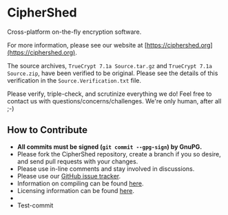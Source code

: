 # CipherShed #
Cross-platform on-the-fly encryption software.

For more information, please see our website at [https://ciphershed.org](https://ciphershed.org).

The source archives, `TrueCrypt 7.1a Source.tar.gz` and `TrueCrypt 7.1a Source.zip`, have been verified to be original.
Please see the details of this verification in the `Source.Verification.txt` file.

Please verify, triple-check, and scrutinize everything we do! Feel free to contact us with questions/concerns/challenges.
We're only human, after all ;-)

## How to Contribute ##
 * **All commits must be signed (`git commit --gpg-sign`) by GnuPG.**
 * Please fork the CipherShed repository, create a branch if you so desire, and send pull requests with your changes.
 * Please use in-line comments and stay involved in discussions.
 * Please use our [GitHub issue tracker](https://github.com/CipherShed/CipherShed/issues).
 * Information on compiling can be found [here](https://ciphershed.org/Compile).
 * Licensing information can be found [here](https://ciphershed.org/License).
 *
 * Test-commit
